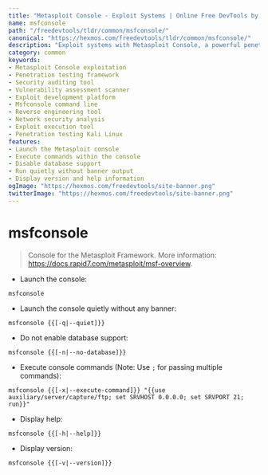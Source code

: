 ```yaml
---
title: "Metasploit Console - Exploit Systems | Online Free DevTools by Hexmos"
name: msfconsole
path: "/freedevtools/tldr/common/msfconsole/"
canonical: "https://hexmos.com/freedevtools/tldr/common/msfconsole/"
description: "Exploit systems with Metasploit Console, a powerful penetration testing framework. Conduct vulnerability assessments and security audits efficiently. Free online tool, no registration required."
category: common
keywords:
- Metasploit Console exploitation
- Penetration testing framework
- Security auditing tool
- Vulnerability assessment scanner
- Exploit development platform
- Msfconsole command line
- Reverse engineering tool
- Network security analysis
- Exploit execution tool
- Penetration testing Kali Linux
features:
- Launch the Metasploit console
- Execute commands within the console
- Disable database support
- Run quietly without banner output
- Display version and help information
ogImage: "https://hexmos.com/freedevtools/site-banner.png"
twitterImage: "https://hexmos.com/freedevtools/site-banner.png"
---
```


# msfconsole

> Console for the Metasploit Framework.
> More information: <https://docs.rapid7.com/metasploit/msf-overview>.

- Launch the console:

`msfconsole`

- Launch the console quietly without any banner:

`msfconsole {{[-q|--quiet]}}`

- Do not enable database support:

`msfconsole {{[-n|--no-database]}}`

- Execute console commands (Note: Use `;` for passing multiple commands):

`msfconsole {{[-x|--execute-command]}} "{{use auxiliary/server/capture/ftp; set SRVHOST 0.0.0.0; set SRVPORT 21; run}}"`

- Display help:

`msfconsole {{[-h|--help]}}`

- Display version:

`msfconsole {{[-v|--version]}}`
